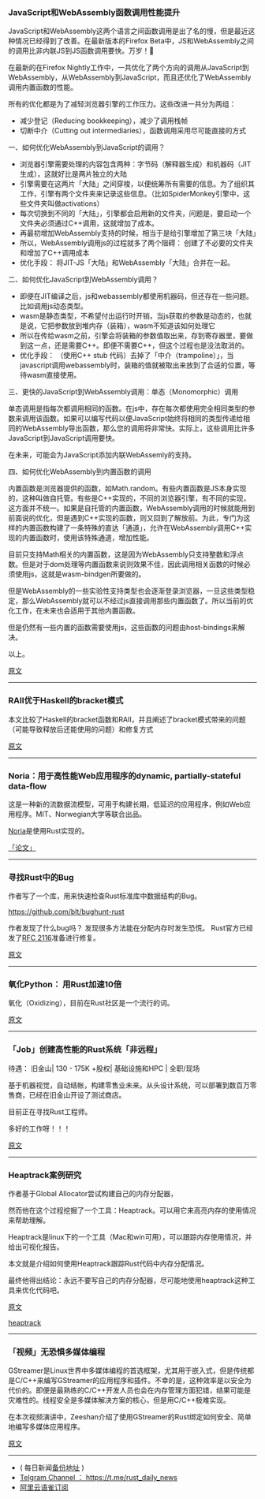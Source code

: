 ### JavaScript和WebAssembly函数调用性能提升

JavaScript和WebAssembly这两个语言之间函数调用是出了名的慢，但是最近这种情况已经得到了改善。在最新版本的Firefox Beta中，JS和WebAssembly之间的调用比非内联JS到JS函数调用要快。万岁！🎉

在最新的在Firefox Nightly工作中，一共优化了两个方向的调用从JavaScript到WebAssembly，从WebAssembly到JavaScript，而且还优化了WebAssembly调用内置函数的性能。

所有的优化都是为了减轻浏览器引擎的工作压力。这些改进一共分为两组：

-  减少登记（Reducing bookkeeping），减少了调用栈帧
- 切断中介（Cutting out intermediaries），函数调用采用尽可能直接的方式

一、如何优化WebAssembly到JavaScript的调用？

-  浏览器引擎需要处理的内容包含两种：字节码（解释器生成）和机器码（JIT生成），这就好比是两片独立的大陆
-  引擎需要在这两片「大陆」之间穿梭，以便统筹所有需要的信息。为了组织其工作，引擎有两个文件夹来记录这些信息。（比如SpiderMonkey引擎中，这些文件夹叫做activations）
- 每次切换到不同的「大陆」，引擎都会启用新的文件夹，问题是，要启动一个文件夹必须通过C++调用，这就增加了成本。
-  再最初增加WebAssembly支持的时候，相当于是给引擎增加了第三块「大陆」
-  所以，WebAssembly调用js的过程就多了两个阻碍： 创建了不必要的文件夹和增加了C++调用成本
-  优化手段： 将JIT-JS「大陆」和WebAssembly「大陆」合并在一起。

二、如何优化JavaScript到WebAssembly调用？

- 即便在JIT编译之后，js和webassembly都使用机器码，但还存在一些问题。比如调用js动态类型。
-  wasm是静态类型，不希望付出运行时开销，当js获取的参数是动态的，也就是说，它把参数放到堆内存（装箱），wasm不知道该如何处理它
- 所以在传给wasm之前，引擎会将装箱的参数值取出来，存到寄存器里，要做到这一点，还是需要C++。即便不需要C++，但这个过程也是没法取消的。
- 优化手段： （使用C++ stub 代码）去掉了「中介（trampoline）」，当javascript调用webassembly时，装箱的值就被取出来放到了合适的位置，等待wasm直接使用。

三、更快的JavaScript到WebAssembly调用：单态（Monomorphic）调用

单态调用是指每次都调用相同的函数。在js中，存在每次都使用完全相同类型的参数来调用该函数。如果可以编写代码以便JavaScript始终将相同的类型传递给相同的WebAssembly导出函数，那么您的调用将非常快。实际上，这些调用比许多JavaScript到JavaScript调用要快。

在未来，可能会为JavaScript添加内联WebAssemly的支持。

四、如何优化WebAssembly到内置函数的调用

内置函数是浏览器提供的函数，如Math.random。有些内置函数是JS本身实现的，这种叫做自托管。有些是C++实现的，不同的浏览器引擎，有不同的实现，这方面并不统一。如果是自托管的内置函数，WebAssembly调用的时候就能用到前面说的优化，但是遇到C++实现的函数，则又回到了解放前。为此，专门为这样的内置函数构建了一条特殊的直达「通道」，允许在WebAssembly调用C++实现的内置函数时，使用该特殊通道，增加性能。

目前只支持Math相关的内置函数，这是因为WebAssembly只支持整数和浮点数。但是对于dom处理等内置函数来说则效果不佳，因此调用相关函数的时候必须使用js，这就是wasm-bindgen所要做的。

但是WebAssembly的一些实验性支持类型也会逐渐登录浏览器，一旦这些类型稳定，那么WebAssembly就可以不经过js直接调用那些内置函数了。所以当前的优化工作，在未来也会适用于其他内置函数。

但是仍然有一些内置的函数需要使用js，这些函数的问题由host-bindings来解决。

以上。

[原文](https://hacks.mozilla.org/2018/10/calls-between-javascript-and-webassembly-are-finally-fast-%F0%9F%8E%89/)

---

### RAII优于Haskell的bracket模式

本文比较了Haskell的bracket函数和RAII，并且阐述了bracket模式带来的问题（可能导致释放后还能使用的问题）和修复方式

[原文](https://www.snoyman.com/blog/2018/10/raii-better-than-bracket-pattern)

---

### Noria：用于高性能Web应用程序的dynamic, partially-stateful data-flow

这是一种新的流数据流模型，可用于构建长期，低延迟的应用程序，例如Web应用程序。MIT、Norwegian大学等联合出品。

[Noria](https://github.com/mit-pdos/noria)是使用Rust实现的。

[「论文」](https://www.usenix.org/conference/osdi18/presentation/gjengset)

---

### 寻找Rust中的Bug

作者写了一个库，用来快速检查Rust标准库中数据结构的Bug。

https://github.com/blt/bughunt-rust

作者发现了什么bug吗？ 发现很多方法能在分配内存时发生恐慌。 Rust官方已经发了[RFC 2116](https://github.com/rust-lang/rfcs/blob/master/text/2116-alloc-me-maybe.md)准备进行修复。

[原文 ](https://blog.troutwine.us/2018/10/08/hunting-for-bugs-in-rust/)

---

### 氧化Python： 用Rust加速10倍

氧化（Oxidizing），目前在Rust社区是一个流行的词。

[原文](https://tech.blue-yonder.com/oxidizing-python-speeding-up-urlquoting-by-using-rust/)

---

### 「Job」创建高性能的Rust系统「非远程」

待遇： 旧金山| 130 - 175K +股权| 基础设施和HPC | 全职/现场

基于机器视觉，自动结帐，构建零售业未来。从头设计系统，可以部署到数百万零售商，已经在旧金山开设了测试商店。

目前正在寻找Rust工程师。

多好的工作呀！！！

[原文](https://www.reddit.com/r/rust/comments/9ml170/job_create_high_performance_rust_systems/)

---

### Heaptrack案例研究

作者基于Global Allocator尝试构建自己的内存分配器，

然而他在这个过程挖掘了一个工具：Heaptrack。可以用它来高亮内存的使用情况来帮助理解。

Heaptrack是linux下的一个工具（Mac和win可用），可以跟踪内存使用情况，并给出可视化报告。

本文就是介绍如何使用Heaptrack跟踪Rust代码中内存分配情况。

最终他得出结论：永远不要写自己的内存分配器，尽可能地使用heaptrack这种工具来优化代码吧。

[原文](https://speice.io/2018/10/case-study-optimization.html)

[heaptrack](https://github.com/KDE/heaptrack)

---

### 「视频」无恐惧多媒体编程

GStreamer是Linux世界中多媒体编程的首选框架，尤其用于嵌入式，但是传统都是C/C++来编写GStreamer的应用程序和插件。不幸的是，这种效率是以安全为代价的。即便是最熟练的C/C++开发人员也会在内存管理方面犯错，结果可能是灾难性的。线程安全是多媒体解决方案的核心，但是用C/C++极难实现。

在本次视频演讲中，Zeeshan介绍了使用GStreamer的Rust绑定如何安全、简单地编写多媒体应用程序。

[原文](https://media.ccc.de/v/ASG2018-172-fearless_multimedia_programming)

---

- ( 每日新闻[备份地址](https://github.com/RustStudy/rust_daily_news) )
- [Telgram Channel ： https://t.me/rust_daily_news ](https://t.me/rust_daily_news )
- [阿里云语雀订阅](https://www.yuque.com/chaosbot/rustnews)
